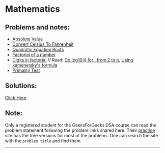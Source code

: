 
# Mathematics
## Problems and notes:
- [Absolute Value](https://practice.geeksforgeeks.org/problems/absolute-value/1/)
- [Convert Celsius To Fahrenheit](https://practice.geeksforgeeks.org/problems/convert-celsius-to-fahrenheit/1/)
- [Quadratic Equation Roots](https://practice.geeksforgeeks.org/problems/quadratic-equation-roots/1/?track=SPCF-Mathematics&batchId=154)
- [Factorial of a number](https://practice.geeksforgeeks.org/problems/factorial-of-number/1)
- [Digits in factorial](https://practice.geeksforgeeks.org/problems/digits-in-factorial/1) // Read: [Do log10(i) for i from 2 to n](https://www.geeksforgeeks.org/count-digits-factorial-set-1/), [Using kamenetsky's formula](https://www.geeksforgeeks.org/count-digits-factorial-set-2/)
- [Primality Test](https://practice.geeksforgeeks.org/problems/primality-test/1)

## Solutions:
[Click Here](https://github.com/thecoducer/GeeksForGeeks_DSA_Course_Solutions/blob/master/Mathematics)

## Note:
Only a registered student for the GeeksForGeeks DSA course can read the problem statement following the problem links shared here. Their [practice](https://practice.geeksforgeeks.org/) site has the free versions for most of the problems. One can search the site with the `problem title` and find them.
- - - -